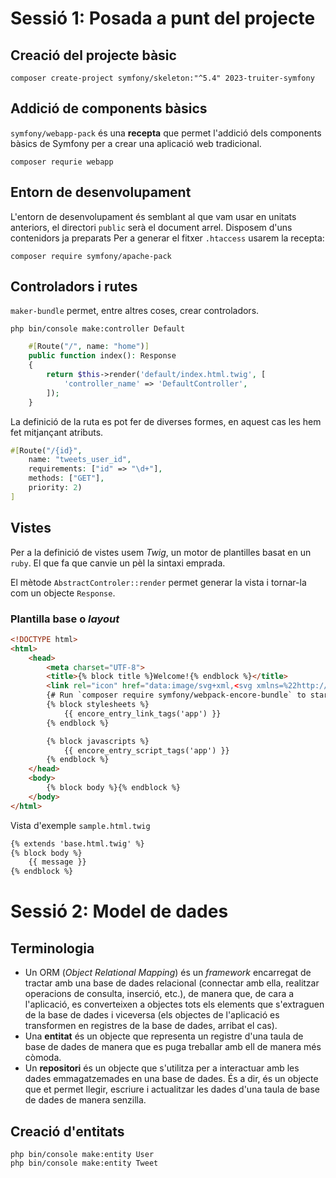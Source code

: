# Sessió 1: Posada a punt del projecte

## Creació del projecte bàsic 
```
composer create-project symfony/skeleton:"^5.4" 2023-truiter-symfony
```

## Addició de components bàsics

`symfony/webapp-pack` és una **recepta** que permet l'addició dels components bàsics de
Symfony per a crear una aplicació web tradicional.

```
composer requrie webapp
```

## Entorn de desenvolupament

L'entorn de desenvolupament és semblant al que vam usar en unitats anteriors, el 
directori `public` serà el document arrel. Disposem d'uns contenidors ja preparats
Per a generar el fitxer `.htaccess` usarem la recepta:

```
composer require symfony/apache-pack
```

## Controladors i rutes

`maker-bundle` permet, entre altres coses, crear controladors.

```
php bin/console make:controller Default
```


```php
    #[Route("/", name: "home")]
    public function index(): Response
    {
        return $this->render('default/index.html.twig', [
            'controller_name' => 'DefaultController',
        ]);
    }
``` 

La definició de la ruta es pot fer de diverses formes, en aquest cas 
les hem fet mitjançant atributs.

```php
#[Route("/{id}", 
    name: "tweets_user_id", 
    requirements: ["id" => "\d+"], 
    methods: ["GET"], 
    priority: 2)
]
```

## Vistes

Per a la definició de vistes usem *Twig*, un motor de plantilles basat en
un `ruby`. El que fa que canvie un pèl la sintaxi emprada.

El mètode `AbstractControler::render` permet generar la vista i tornar-la 
com un objecte `Response`.

### Plantilla base o _layout_

```html
<!DOCTYPE html>
<html>
    <head>
        <meta charset="UTF-8">
        <title>{% block title %}Welcome!{% endblock %}</title>
        <link rel="icon" href="data:image/svg+xml,<svg xmlns=%22http://www.w3.org/2000/svg%22 viewBox=%220 0 128 128%22><text y=%221.2em%22 font-size=%2296%22>⚫️</text></svg>">
        {# Run `composer require symfony/webpack-encore-bundle` to start using Symfony UX #}
        {% block stylesheets %}
            {{ encore_entry_link_tags('app') }}
        {% endblock %}

        {% block javascripts %}
            {{ encore_entry_script_tags('app') }}
        {% endblock %}
    </head>
    <body>
        {% block body %}{% endblock %}
    </body>
</html>
```

Vista d'exemple `sample.html.twig` 

```html
{% extends 'base.html.twig' %}
{% block body %}
    {{ message }}
{% endblock %}
```

# Sessió 2: Model de dades

## Terminologia

- Un ORM (_Object Relational Mapping_) és un _framework_ encarregat de tractar amb una base de 
dades relacional (connectar amb ella, realitzar operacions de consulta, inserció, etc.), 
de manera que, de cara a l'aplicació, es converteixen a objectes tots els elements 
que s'extraguen de la base de dades i viceversa (els objectes de l'aplicació es transformen 
en registres de la base de dades, arribat el cas).
- Una **entitat** és un objecte que representa un registre d'una taula de base de dades de manera que es puga
treballar amb ell de manera més còmoda.
- Un **repositori** és un objecte que s'utilitza per a interactuar amb les dades emmagatzemades en una base de dades. 
És a dir, és un objecte que et permet llegir, escriure i actualitzar les dades d'una taula de base de dades de 
manera senzilla.

## Creació d'entitats

```
php bin/console make:entity User
php bin/console make:entity Tweet
```

